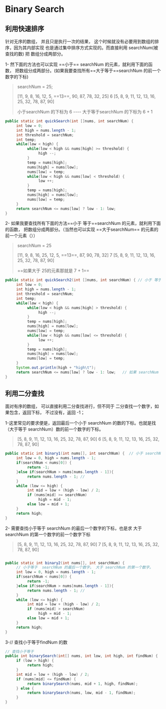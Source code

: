 # Binary Search

## 利用快速排序

针对无序的数组， 并且只是执行一次的结果， 这个时候就没有必要用到数组的排序，因为其内部实现 也是通过集中排序方式实现的。而直接利用 searchNum(被查找的数)  把 数组分成两部分。

1- 然下面的方法也可以实现 ==小于== searchNum 的元素，就利用下面的函数， 把数组分成两部分。(如果我要查找所有==大于等于==searchNum 的前一个数字的下标)

>  searchNum = 25;
>
> [11, 9, 8, 16, 12, 5, ==13==, 90, 87, 78, 32, 25]
> 6
> [5, 8, 9, 11, 12, 13, 16, 25, 32, 78, 87, 90]
>
> 小于searchNum 的下标为 6 ---- 大于等于searchNum 的下标为 6 + 1

```java
public static int quickSearch(int []nums, int searchNum) {
     int low = 0;
     int high = nums.length - 1;
     int threshold = searchNum;
     int temp;
     while(low < high) {
          while(low < high && nums[high] >= threshold) {
               high --;
          }
          temp = nums[high];
          nums[high] = nums[low];
          nums[low] = temp;
          while(low < high && nums[low] < threshold) {
               low ++;
          }
          temp = nums[high];
          nums[high] = nums[low];
          nums[low] = temp;
     }     
     return searchNum <= nums[low] ? low - 1: low;
}
```

2- 如果我要查找所有下面的方法==小于 等于==searchNum 的元素，就利用下面的函数， 把数组分成两部分。（当然也可以实现 ==大于searchNum== 的元素的前一个元素（））

>searchNum = 25
>
>[11, 9, 8, 16, 25, 12, 5, ==13==, 87, 90, 78, 32]
>7
>[5, 8, 9, 11, 12, 13, 16, 25, 32, 78, 87, 90]
>
>==如果大于 25的元素那就是 7 + 1==

```java
public static int quickSearch2(int []nums, int searchNum) { // 小于 等于 searchNum 的最后一个数
     int low = 0;
     int high = nums.length - 1;
     int threshold = searchNum;
     int temp;
     while(low < high) {
          while(low < high && nums[high] > threshold) {
               high --;
          }
          temp = nums[high];
          nums[high] = nums[low];
          nums[low] = temp;
          while(low < high && nums[low] <= threshold) {
               low ++;
          }
          temp = nums[high];
          nums[high] = nums[low];
          nums[low] = temp;
     }
     System.out.println(high + "high\t");
     return searchNum <= nums[low] ? low - 1: low;   // 如果 searchNum <= nums[low], 这个判断必须做。
}
```

## 利用二分查找

面对有序的数组， 可以直接利用二分查找进行，但不同于 二分查找一个数字，如果包含，返回下标， 不过没有，返回 -1； 

1-这里常见的要求便是，返回最后一个小于 searchNum 的数的下标。也就是找（大于等于 searchNum）数的前一个数字的下标。

> [5, 8, 9, 11, 12, 13, 16, 25, 32, 78, 87, 90]
> 6
> [5, 8, 9, 11, 12, 13, 16, 25, 32, 78, 87, 90]

```java
public static int binary1(int nums[], int searchNum) {  // 小于 searchNum 的最后一个数字。 大于等于searchNum 的第一个数字
     int low = 0, high = nums.length - 1;
     if(searchNum < nums[0]) {
          return -1;
     }else if(searchNum > nums[nums.length - 1]){
          return nums.length - 1; //
     }
     while (low <= high) {
          int mid = low + (high - low) / 2;
          if (nums[mid] >= searchNum)
               high = mid - 1;
          else low = mid + 1;
     }
     return high;
}
```

2- 需要查找小于等于 searchNum 的最后一个数字的下标，也是求 大于 searchNum 的第一个数字的前一个数字下标

> [5, 8, 9, 11, 12, 13, 16, 25, 32, 78, 87, 90]
> 7
> [5, 8, 9, 11, 12, 13, 16, 25, 32, 78, 87, 90]

```java

public static int binary2(int nums[], int searchNum) { 
     // 小于等于  searchNum 的最后一个数字。 大于 searchNum 的第一个数字。
     int low = 0, high = nums.length - 1;
     if(searchNum < nums[0]) {
          return -1;
     }else if(searchNum > nums[nums.length - 1]){
          return nums.length - 1; //
     }
     while (low <= high) {
          int mid = low + (high - low) / 2;
          if (nums[mid] > searchNum)
               high = mid - 1;
          else low = mid + 1;
     }
     return high;
}
```

3-// 查找小于等于findNum 的数

```java
// 查找小于等于
public int binarySearch(int[] nums, int low, int high, int findNum) {
     if (low > high) {
          return high;
     }
     int mid = low + (high - low) / 2;
     if (nums[mid] <= findNum) {
          return binarySearch(nums, mid + 1, high, findNum);
     } else {
          return binarySearch(nums, low, mid - 1, findNum);
     }
}
```

